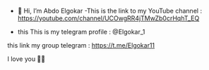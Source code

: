 - 👋 Hi, I’m Abdo Elgokar 
-This is the link to my YouTube channel
: https://youtube.com/channel/UCOwgRR4jTMwZb0crHqhT_EQ

- this This is my telegram profile : @Elgokar_1

this link my group telegram : https://t.me/Elgokar11

I love you 💞💛
